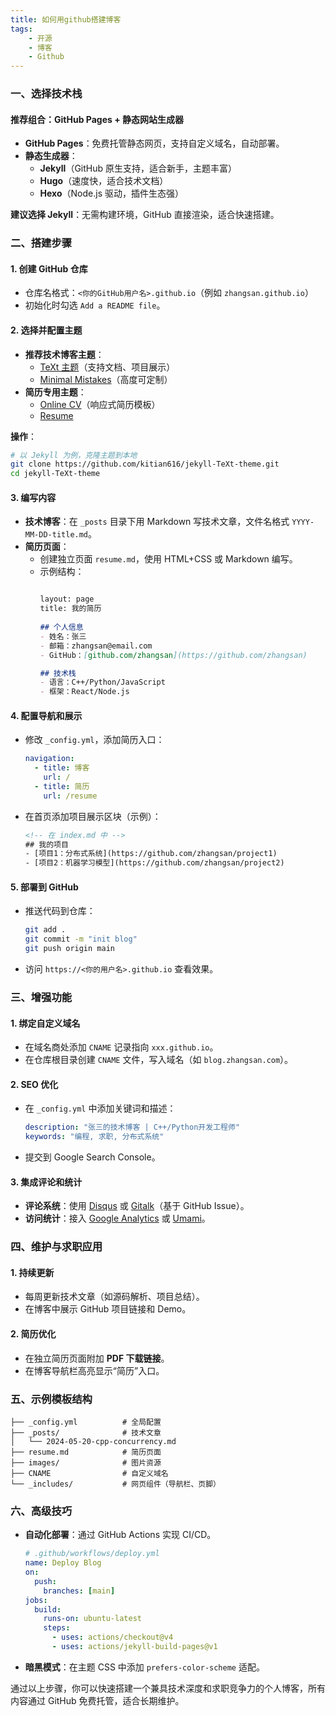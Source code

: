 ```yaml
---
title: 如何用github搭建博客
tags: 
    - 开源
    - 博客
    - Github
---
```



### **一、选择技术栈**
#### **推荐组合：GitHub Pages + 静态网站生成器**
- **GitHub Pages**：免费托管静态网页，支持自定义域名，自动部署。
- **静态生成器**：
  - **Jekyll**（GitHub 原生支持，适合新手，主题丰富）
  - **Hugo**（速度快，适合技术文档）
  - **Hexo**（Node.js 驱动，插件生态强）

**建议选择 Jekyll**：无需构建环境，GitHub 直接渲染，适合快速搭建。


### **二、搭建步骤**
#### **1. 创建 GitHub 仓库**
   - 仓库名格式：`<你的GitHub用户名>.github.io`（例如 `zhangsan.github.io`）
   - 初始化时勾选 `Add a README file`。

#### **2. 选择并配置主题**
   - **推荐技术博客主题**：
     - [TeXt 主题](https://github.com/kitian616/jekyll-TeXt-theme)（支持文档、项目展示）
     - [Minimal Mistakes](https://github.com/mmistakes/minimal-mistakes)（高度可定制）
   - **简历专用主题**：
     - [Online CV](https://github.com/sharu725/online-cv)（响应式简历模板）
     - [Resume](https://github.com/jglovier/resume-template)

   **操作**：
   ```bash
   # 以 Jekyll 为例，克隆主题到本地
   git clone https://github.com/kitian616/jekyll-TeXt-theme.git
   cd jekyll-TeXt-theme
   ```

#### **3. 编写内容**
   - **技术博客**：在 `_posts` 目录下用 Markdown 写技术文章，文件名格式 `YYYY-MM-DD-title.md`。
   - **简历页面**：
     - 创建独立页面 `resume.md`，使用 HTML+CSS 或 Markdown 编写。
     - 示例结构：
       ```markdown
     
       layout: page
       title: 我的简历
    
       ## 个人信息
       - 姓名：张三
       - 邮箱：zhangsan@email.com
       - GitHub：[github.com/zhangsan](https://github.com/zhangsan)

       ## 技术栈
       - 语言：C++/Python/JavaScript
       - 框架：React/Node.js
       ```

#### **4. 配置导航和展示**
   - 修改 `_config.yml`，添加简历入口：
     ```yaml
     navigation:
       - title: 博客
         url: /
       - title: 简历
         url: /resume
     ```
   - 在首页添加项目展示区块（示例）：
     ```html
     <!-- 在 index.md 中 -->
     ## 我的项目
     - [项目1：分布式系统](https://github.com/zhangsan/project1)
     - [项目2：机器学习模型](https://github.com/zhangsan/project2)
     ```

#### **5. 部署到 GitHub**
   - 推送代码到仓库：
     ```bash
     git add .
     git commit -m "init blog"
     git push origin main
     ```
   - 访问 `https://<你的用户名>.github.io` 查看效果。



### **三、增强功能**
#### **1. 绑定自定义域名**
   - 在域名商处添加 `CNAME` 记录指向 `xxx.github.io`。
   - 在仓库根目录创建 `CNAME` 文件，写入域名（如 `blog.zhangsan.com`）。

#### **2. SEO 优化**
   - 在 `_config.yml` 中添加关键词和描述：
     ```yaml
     description: "张三的技术博客 | C++/Python开发工程师"
     keywords: "编程, 求职, 分布式系统"
     ```
   - 提交到 Google Search Console。

#### **3. 集成评论和统计**
   - **评论系统**：使用 [Disqus](https://disqus.com) 或 [Gitalk](https://github.com/gitalk/gitalk)（基于 GitHub Issue）。
   - **访问统计**：接入 [Google Analytics](https://analytics.google.com) 或 [Umami](https://umami.is)。



### **四、维护与求职应用**
#### **1. 持续更新**
   - 每周更新技术文章（如源码解析、项目总结）。
   - 在博客中展示 GitHub 项目链接和 Demo。

#### **2. 简历优化**
   - 在独立简历页面附加 **PDF 下载链接**。
   - 在博客导航栏高亮显示“简历”入口。


### **五、示例模板结构**
```
├── _config.yml          # 全局配置
├── _posts/              # 技术文章
│   └── 2024-05-20-cpp-concurrency.md
├── resume.md            # 简历页面
├── images/              # 图片资源
├── CNAME                # 自定义域名
└── _includes/           # 网页组件（导航栏、页脚）
```



### **六、高级技巧**
- **自动化部署**：通过 GitHub Actions 实现 CI/CD。
  ```yaml
  # .github/workflows/deploy.yml
  name: Deploy Blog
  on:
    push:
      branches: [main]
  jobs:
    build:
      runs-on: ubuntu-latest
      steps:
        - uses: actions/checkout@v4
        - uses: actions/jekyll-build-pages@v1
  ```
- **暗黑模式**：在主题 CSS 中添加 `prefers-color-scheme` 适配。



通过以上步骤，你可以快速搭建一个兼具技术深度和求职竞争力的个人博客，所有内容通过 GitHub 免费托管，适合长期维护。